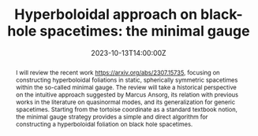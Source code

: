 ---
title: 'Hyperboloidal approach on black-hole spacetimes: the minimal gauge'
abstract: I will review the recent work https://arxiv.org/abs/2307.15735, focusing on constructing hyperboloidal foliations in static, spherically symmetric spacetimes within the so-called minimal gauge. The review will take a historical perspective on the intuitive approach suggested by Marcus Ansorg, its relation with previous works in the literature on quasinormal modes, and its generalization for generic spacetimes. Starting from the tortoise coordinate as a standard textbook notion, the minimal gauge strategy provides a simple and direct algorithm for constructing a hyperboloidal foliation on black hole spacetimes.
summary: October Seminar by Rodrigo Panosso Macedo

event_url: https://hyperboloid.al/event/23-10-13-panosso-macedo/

location: Online

date: '2023-10-13T14:00:00Z'
# date_end: '2023-10-13T15:00:00Z'
all_day: false

# Schedule page publish date (NOT talk date).
publishDate: '2023-09-01T00:00:00Z'

authors: [rodrigo]
tags: [seminar]

# Is this a featured talk? (true/false)
featured: true

image:  
  caption: Penrose diagram
  focal_point: center

url_code: ''
url_pdf: ''
url_slides: '/uploads/seminar-slides/23-10-13-panosso-macedo.pdf'
url_video: 'https://www.youtube.com/watch?v=l_IU88GX_ok'

# Markdown Slides (optional).
#   Associate this talk with Markdown slides.
#   Simply enter your slide deck's filename without extension.
#   E.g. `slides = "example-slides"` references `content/slides/example-slides.md`.
#   Otherwise, set `slides = ""`.
slides:

# Projects (optional).
#   Associate this post with one or more of your projects.
#   Simply enter your project's folder or file name without extension.
#   E.g. `projects = ["internal-project"]` references `content/project/deep-learning/index.md`.
#   Otherwise, set `projects = []`.
projects:

design: 
---